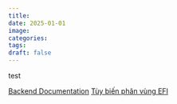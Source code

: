 ```yaml
---
title:
date: 2025-01-01
image:
categories:
tags:
draft: false
---
```


test

<!--more-->

[Backend Documentation](/posts/docs/backend-documentation)
[Tùy biến phân vùng EFI](/posts/system/os/windows/tuy-bien-phan-vung-efi)